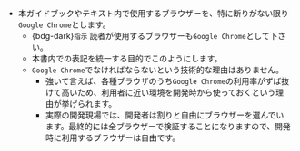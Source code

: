 - 本ガイドブックやテキスト内で使用するブラウザーを、特に断りがない限り`Google Chrome`とします。
  - {bdg-dark}`指示` 読者が使用するブラウザーも`Google Chrome`として下さい。
  - 本書内での表記を統一する目的でこのようにします。
  - `Google Chrome`でなければならないという技術的な理由はありません。
    - 強いて言えば、各種ブラウザのうち`Google Chrome`の利用率がずば抜けて高いため、利用者に近い環境を開発時から使っておくという理由が挙げられます。
    - 実際の開発現場では、開発者は割りと自由にブラウザーを選んでいます。最終的には全ブラウザーで検証することになりますので、開発時に利用するブラウザーは自由です。

